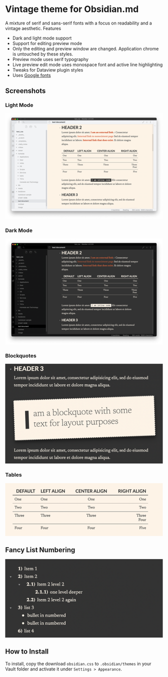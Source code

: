# Vintage theme for Obsidian.md

A mixture of serif and sans-serif fonts with a focus on readability and a vintage aesthetic. Features

- Dark and light mode support
- Support for editing preview mode
- Only the editing and preview window are changed. Application chrome is untouched by these styles.
- Preview mode uses serif typography
- Live preview edit mode uses monospace font and active line highlighting
- Tweaks for Dataview plugin styles
- Uses [Google fonts](https://fonts.google.com)

## Screenshots

### Light Mode

![Light Mode](_media/light.png)

### Dark Mode

![Dark Mode](_media/dark.png)

### Blockquotes

![blockquote](_media/blockqupte_dark.png)

### Tables

![Tables](_media/tables_light.png)

## Fancy List Numbering

![Lists](_media/lists_dark.png)

## How to Install

To install, copy the download `obsidian.css` to `.obsidian/themes` in your Vault folder and activate it under `Settings > Appearance`.
